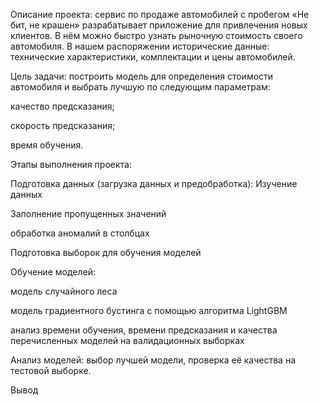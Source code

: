Описание проекта: сервис по продаже автомобилей с пробегом «Не бит, не крашен» разрабатывает приложение для привлечения новых клиентов. В нём можно быстро узнать рыночную стоимость своего автомобиля. В нашем распоряжении исторические данные: технические характеристики, комплектации и цены автомобилей.

Цель задачи: построить модель для определения стоимости автомобиля и выбрать лучшую по следующим параметрам:

качество предсказания;

скорость предсказания;

время обучения.

Этапы выполнения проекта:

Подготовка данных (загрузка данных и предобработка):
Изучение данных

Заполнение пропущенных значений

обработка аномалий в столбцах

Подготовка выборок для обучения моделей

Обучение моделей:

модель случайного леса

модель градиентного бустинга с помощью алгоритма LightGBM

анализ времени обучения, времени предсказания и качества перечисленных моделей на валидационных выборках

Анализ моделей: выбор лучшей модели, проверка её качества на тестовой выборке.

Вывод
